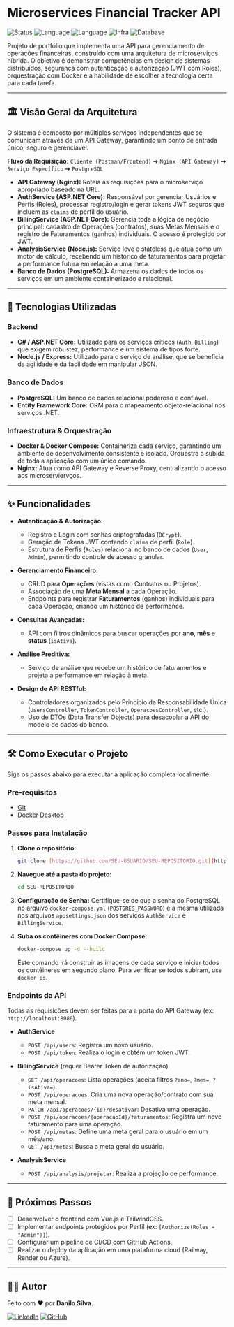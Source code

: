 # Microservices Financial Tracker API

![Status](https://img.shields.io/badge/status-backend%20concluído-brightgreen)
![Language](https://img.shields.io/badge/C%23-ASP.NET%20Core-blueviolet)
![Language](https://img.shields.io/badge/JavaScript-Node.js-green)
![Infra](https://img.shields.io/badge/Docker-blue)
![Database](https://img.shields.io/badge/PostgreSQL-darkblue)

Projeto de portfólio que implementa uma API para gerenciamento de operações financeiras, construído com uma arquitetura de microserviços híbrida. O objetivo é demonstrar competências em design de sistemas distribuídos, segurança com autenticação e autorização (JWT com Roles), orquestração com Docker e a habilidade de escolher a tecnologia certa para cada tarefa.

---

## 🏛️ Visão Geral da Arquitetura

O sistema é composto por múltiplos serviços independentes que se comunicam através de um API Gateway, garantindo um ponto de entrada único, seguro e gerenciável.

**Fluxo da Requisição:**
`Cliente (Postman/Frontend)` ➔ `Nginx (API Gateway)` ➔ `Serviço Específico` ➔ `PostgreSQL`

* **API Gateway (Nginx):** Roteia as requisições para o microserviço apropriado baseado na URL.
* **AuthService (ASP.NET Core):** Responsável por gerenciar Usuários e Perfis (Roles), processar registro/login e gerar tokens JWT seguros que incluem as `claims` de perfil do usuário.
* **BillingService (ASP.NET Core):** Gerencia toda a lógica de negócio principal: cadastro de Operações (contratos), suas Metas Mensais e o registro de Faturamentos (ganhos) individuais. O acesso é protegido por JWT.
* **AnalysisService (Node.js):** Serviço leve e stateless que atua como um motor de cálculo, recebendo um histórico de faturamentos para projetar a performance futura em relação a uma meta.
* **Banco de Dados (PostgreSQL):** Armazena os dados de todos os serviços em um ambiente containerizado e relacional.

---

## 🚀 Tecnologias Utilizadas

### Backend
* **C# / ASP.NET Core:** Utilizado para os serviços críticos (`Auth`, `Billing`) que exigem robustez, performance e um sistema de tipos forte.
* **Node.js / Express:** Utilizado para o serviço de análise, que se beneficia da agilidade e da facilidade em manipular JSON.

### Banco de Dados
* **PostgreSQL:** Um banco de dados relacional poderoso e confiável.
* **Entity Framework Core:** ORM para o mapeamento objeto-relacional nos serviços .NET.

### Infraestrutura & Orquestração
* **Docker & Docker Compose:** Containeriza cada serviço, garantindo um ambiente de desenvolvimento consistente e isolado. Orquestra a subida de toda a aplicação com um único comando.
* **Nginx:** Atua como API Gateway e Reverse Proxy, centralizando o acesso aos microserviervços.

---

## ✨ Funcionalidades

* **Autenticação & Autorização:**
    * Registro e Login com senhas criptografadas (`BCrypt`).
    * Geração de Tokens JWT contendo `claims` de perfil (`Role`).
    * Estrutura de Perfis (`Roles`) relacional no banco de dados (`User`, `Admin`), permitindo controle de acesso granular.

* **Gerenciamento Financeiro:**
    * CRUD para **Operações** (vistas como Contratos ou Projetos).
    * Associação de uma **Meta Mensal** a cada Operação.
    * Endpoints para registrar **Faturamentos** (ganhos) individuais para cada Operação, criando um histórico de performance.

* **Consultas Avançadas:**
    * API com filtros dinâmicos para buscar operações por **ano**, **mês** e **status** (`isAtiva`).

* **Análise Preditiva:**
    * Serviço de análise que recebe um histórico de faturamentos e projeta a performance em relação à meta.

* **Design de API RESTful:**
    * Controladores organizados pelo Princípio da Responsabilidade Única (`UsersController`, `TokenController`, `OperacoesController`, etc.).
    * Uso de DTOs (Data Transfer Objects) para desacoplar a API do modelo de dados do banco.

---

## 🛠️ Como Executar o Projeto

Siga os passos abaixo para executar a aplicação completa localmente.

### Pré-requisitos
* [Git](https://git-scm.com/)
* [Docker Desktop](https://www.docker.com/products/docker-desktop/)

### Passos para Instalação

1.  **Clone o repositório:**
    ```bash
    git clone [https://github.com/SEU-USUARIO/SEU-REPOSITORIO.git](https://github.com/danilosilva441/Microservices-Financial-Tracker.git)
    ```

2.  **Navegue até a pasta do projeto:**
    ```bash
    cd SEU-REPOSITORIO
    ```

3.  **Configuração de Senha:**
    Certifique-se de que a senha do PostgreSQL no arquivo `docker-compose.yml` (`POSTGRES_PASSWORD`) é a mesma utilizada nos arquivos `appsettings.json` dos serviços `AuthService` e `BillingService`.

4.  **Suba os contêineres com Docker Compose:**
    ```bash
    docker-compose up -d --build
    ```
    Este comando irá construir as imagens de cada serviço e iniciar todos os contêineres em segundo plano. Para verificar se todos subiram, use `docker ps`.

### Endpoints da API

Todas as requisições devem ser feitas para a porta do API Gateway (ex: `http://localhost:8080`).

* **AuthService**
    * `POST /api/users`: Registra um novo usuário.
    * `POST /api/token`: Realiza o login e obtém um token JWT.

* **BillingService** (requer Bearer Token de autorização)
    * `GET /api/operacoes`: Lista operações (aceita filtros `?ano=`, `?mes=`, `?isAtiva=`).
    * `POST /api/operacoes`: Cria uma nova operação/contrato com sua meta mensal.
    * `PATCH /api/operacoes/{id}/desativar`: Desativa uma operação.
    * `POST /api/operacoes/{operacaoId}/faturamentos`: Registra um novo faturamento para uma operação.
    * `POST /api/metas`: Define uma meta geral para o usuário em um mês/ano.
    * `GET /api/metas`: Busca a meta geral do usuário.

* **AnalysisService**
    * `POST /api/analysis/projetar`: Realiza a projeção de performance.

---

## 🔮 Próximos Passos

-   [ ] Desenvolver o frontend com Vue.js e TailwindCSS.
-   [ ] Implementar endpoints protegidos por Perfil (ex: `[Authorize(Roles = "Admin")]`).
-   [ ] Configurar um pipeline de CI/CD com GitHub Actions.
-   [ ] Realizar o deploy da aplicação em uma plataforma cloud (Railway, Render ou Azure).

---

## 👨‍💻 Autor

Feito com ❤️ por **Danilo Silva**.

[![LinkedIn](https://img.shields.io/badge/linkedin-%230077B5.svg?style=for-the-badge&logo=linkedin&logoColor=white)](https://www.linkedin.com/in/danilo-d-9b04a6140/)
[![GitHub](https://img.shields.io/badge/github-%23121011.svg?style=for-the-badge&logo=github&logoColor=white)](https://github.com/danilosilva441)